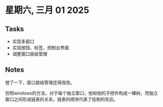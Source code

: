 # 星期六, 三月 01 2025

## Tasks
- 实现多窗口
- 实现按钮、标签、控制台界面
- 调整窗口层级管理
## Notes

想了一下，窗口层级管理还得改改。

仿照windows的方法，对于每个独立窗口，他和他的子控件构成一棵树，而独立窗口之间形成链表的关系，链表的顺序代表了绘制的先后。
